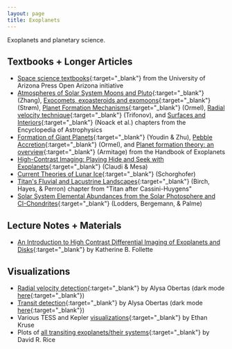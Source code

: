 ```yaml
---
layout: page
title: Exoplanets
---
```


Exoplanets and planetary science.

## Textbooks + Longer Articles
- [Space science textbooks](https://open.uapress.arizona.edu/projects/project-collection/spacescience?collectionOrder=spacescience){:target="_blank"} from the University of Arizona Press Open Arizona initiative
- [Atmospheres of Solar System Moons and Pluto](https://arxiv.org/abs/2410.04595){:target="_blank"} (Zhang), [Exocomets, exoasteroids and exomoons](https://arxiv.org/abs/2410.06248){:target="_blank"} (Strøm), [Planet Formation Mechanisms](https://arxiv.org/abs/2410.14430){:target="_blank"} (Ormel), [Radial velocity technique](https://arxiv.org/abs/2410.11424){:target="_blank"} (Trifonov), and [Surfaces and Interiors](https://arxiv.org/abs/2410.08055){:target="_blank"} (Noack et al.) chapters from the Encyclopedia of Astrophysics
- [Formation of Giant Planets](https://arxiv.org/abs/2501.13214){:target="_blank"} (Youdin & Zhu), [Pebble Accretion](https://arxiv.org/abs/2411.14643){:target="_blank"} (Ormel), and [Planet formation theory: an overview](https://arxiv.org/abs/2412.11064){:target="_blank"} (Armitage) from the Handbook of Exoplanets
- [High-Contrast Imaging: Playing Hide and Seek with Exoplanets](https://arxiv.org/abs/2501.07976){:target="_blank"} (Claudi & Mesa)
- [Current Theories of Lunar Ice](https://arxiv.org/abs/2502.06056){:target="_blank"} (Schorghofer)
- [Titan's Fluvial and Lacustrine Landscapes](https://arxiv.org/abs/2502.02556){:target="_blank"} (Birch, Hayes, & Perron) chapter from "Titan after Cassini-Huygens"
- [Solar System Elemental Abundances from the Solar Photosphere and CI-Chondrites](https://arxiv.org/abs/2502.10575){:target="_blank"} (Lodders, Bergemann, & Palme)

## Lecture Notes + Materials
- [An Introduction to High Contrast Differential Imaging of Exoplanets and Disks](https://arxiv.org/abs/2308.01354){:target="_blank"} by Katherine B. Follette

## Visualizations
- [Radial velocity detection](https://upload.wikimedia.org/wikipedia/commons/c/cd/Radial_velocity_doppler_spectroscopy.gif){:target="_blank"} by Alysa Obertas (dark mode [here](https://upload.wikimedia.org/wikipedia/commons/c/c8/Exoplanet_radial_velocity_doppler_spectroscopy_dark.gif){:target="_blank"})
- [Transit detection](https://upload.wikimedia.org/wikipedia/commons/8/88/Exoplanet_transit_method.gif){:target="_blank"} by Alysa Obertas (dark mode [here](https://twitter.com/AstroAlysa/status/1546862374564528129){:target="_blank"})
- Various TESS and Kepler [visualizations](https://www.ethankruse.com/dataviz.php){:target="_blank"} by Ethan Kruse
- Plots of [all transiting exoplanets/their systems](https://davidrrice.github.io/ExoSystemPlot/exoplanetplots.html){:target="_blank"} by David R. Rice
